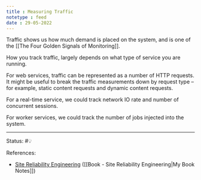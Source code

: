 ```yaml
---
title : Measuring Traffic
notetype : feed
date : 29-05-2022
---
```


Traffic shows us how much demand is placed on the system, and is one of the [[The Four Golden Signals of Monitoring]].

How you track traffic, largely depends on what type of service you are running.

For web services, traffic can be represented as a number of HTTP requests. It might be useful to break the traffic measurements down by request type – for example, static content requests and dynamic content requests.

For a real-time service, we could track network IO rate and number of concurrent sessions.

For worker services, we could track the number of jobs injected into the system.

-----

Status: #💡 

References:
- [Site Reliability Engineering](https://sre.google/sre-book/table-of-contents/) ([[Book - Site Reliability Engineering|My Book Notes]])
